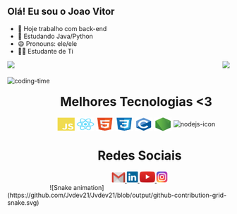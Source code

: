 ## Olá! Eu sou o Joao Vitor
- 🔭 Hoje trabalho com back-end
- 🌱 Estudando Java/Python
- 😄 Pronouns: ele/ele
- 👨‍💻 Estudante de Ti

 
<div>
  
  <img  height="180em" src="https://github-readme-stats.vercel.app/api?username=Jvdev21&show_icons=true&theme=great-gatsby&include_all_commits=true&count_private=true"/>
  <img align="right" height="180em" src="https://github-readme-stats.vercel.app/api/top-langs/?username=Jvdev21&layout=compact&langs_count=16&theme=great-gatsby"/>
</div>

<div  align="center"> 
  <div style="display: inline_block"><br>
    <img align="left" height="250" alt="coding-time" src="code.gif">
    <h1 align="center">Melhores Tecnologias <3</h1>
    <img align="center" height="30" width="40" alt="js-icon"  src="https://raw.githubusercontent.com/devicons/devicon/master/icons/javascript/javascript-plain.svg">
    <img align="center" height="30" width="40" alt="react-icon" src="https://raw.githubusercontent.com/devicons/devicon/master/icons/react/react-original.svg">
    <img align="center" height="30" width="40" alt="html-icon" src="https://raw.githubusercontent.com/devicons/devicon/master/icons/html5/html5-original.svg">
    <img align="center" height="30" width="40" alt="css-icon" src="https://raw.githubusercontent.com/devicons/devicon/master/icons/css3/css3-original.svg">
    <img align="center" height="30" width="40" alt="c-icon" src="https://raw.githubusercontent.com/devicons/devicon/master/icons/c/c-original.svg">
    <img align="center" height="30" width="40" alt="nodejs-icon" src="https://raw.githubusercontent.com/devicons/devicon/master/icons/nodejs/nodejs-original.svg">
    <img align="center" height="30" width="40" alt="nodejs-icon" src="https://raw.githubusercontent.com/jmnote/z-icons/master/svg/cpp.svg">
   </div>
    
  
  <h1 align="center">Redes Sociais</h1>
    <a href = "mailto: work.joaovitordeoliveirasilva79@gmail.com">
      <img width="30" src="gmail.svg">
    </a>
    <a href = "[https://www.linkedin.com/in/luigi-gottardello-fonseca-44651a205/](https://www.linkedin.com/in/jo%C3%A3o-vitor-de-oliveira-silva-5664042ba?utm_source=share&utm_campaign=share_via&utm_content=profile&utm_medium=android_app)">
      <img width="25" src="linkedin.svg">
    </a>
    <a href = "https://youtube.com/@joaovitordeoliveira5614?si=f7P2KrXRfBD4vz04">
      <img width="35" src="youtube.svg">
    </a>
    <a href = "https://www.instagram.com/_vitors4/">
      <img width="25" src="instagram.png">
    </a>
</div>
 ![Snake animation](https://github.com/Jvdev21/Jvdev21/blob/output/github-contribution-grid-snake.svg)



